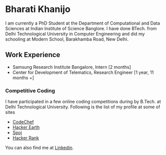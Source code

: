 # Bharati Khanijo
I am currently a PhD Student at the
Department of Computational and Data Sciences at Indian Institute of Science Banglore. I have done BTech. from Delhi Technological University in Computer Engineering and did my schooling at Modern School, Barakhamba Road, New Delhi.

## Work Experience
* Samsung Research Institute Bangalore,
  Intern [2 months]
* Center for Development of Telematics,
  Research Engineer [1 year, 11 months +]

### Competitive Coding
I have participated in a few online coding competitions during by B.Tech. at Delhi Technological University. Following is the list of my profile at some of sites
* [CodeChef](https://www.codechef.com/users/bharati24)
* [Hacker Earth](https://www.hackerearth.com/@bharati)
* [Spoj](https://www.spoj.com/users/bharati/)
* [Hacker Rank](https://www.hackerrank.com/bharati24)

You can also find me at [Linkedin](https://www.linkedin.com/in/bharati-khanijo-b70574a/).
